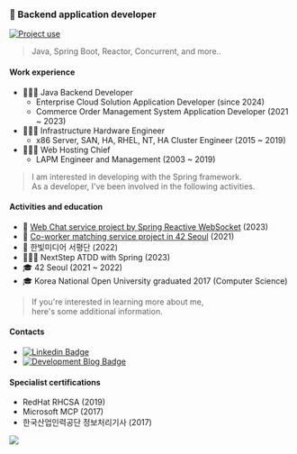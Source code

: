 ### 👋 Backend application developer

[![Project use](https://skillicons.dev/icons?i=java,kotlin,gradle,spring,mysql,mongodb,kafka,linux,docker,idea&theme=dark)](#)

> Java, Spring Boot, Reactor, Concurrent, and more..

#### Work experience

- 🏃🏻‍♂️ Java Backend Developer
  - Enterprise Cloud Solution Application Developer (since 2024)
  - Commerce Order Management System Application Developer (2021 ~ 2023)
- 🧍🏻‍♂️ Infrastructure Hardware Engineer
  - x86 Server, SAN, HA, RHEL, NT, HA Cluster Engineer (2015 ~ 2019)
- 🧍🏻‍♂️ Web Hosting Chief
  - LAPM Engineer and Management (2003 ~ 2019)

> I am interested in developing with the Spring framework.  
> As a developer, I've been involved in the following activities.

#### Activities and education

- 📍 [Web Chat service project by Spring Reactive WebSocket](https://github.com/platanus-kr/plata-anywhere-chat) (2023)
- 📍 [Co-worker matching service project in 42 Seoul](https://github.com/innovationacademy-kr/swlabs-helper) (2021)
- 📍 한빛미디어 서평단 (2022)
- 🧑🏻‍🏫 NextStep ATDD with Spring (2023)
- 🎓 42 Seoul (2021 ~ 2022)
- 🎓 Korea National Open University graduated 2017 (Computer Science)

> If you're interested in learning more about me,  
> here's some additional information.

#### Contacts

- [![Linkedin Badge](https://img.shields.io/badge/-LinkedIn-blue?style=flat-square&logo=Linkedin&logoColor=white&link=https://www.linkedin.com/in/kangmincheol/)](https://www.linkedin.com/in/kangmincheol/)
- [![Development Blog Badge](https://img.shields.io/badge/-Development%20Blog-grey?style=flat-square&logo=WordPress&logoColor=white&link=https://platanus.me/)](https://platanus.me/)

#### Specialist certifications

- RedHat RHCSA (2019)
- Microsoft MCP (2017)
- 한국산업인력공단 정보처리기사 (2017)

<a href="#"><img src="https://img.shields.io/badge/Hit_1/123-333333?logoColor=white"></a>
